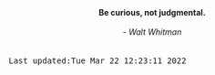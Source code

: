 
<div align="center"><b><span>Be curious, not judgmental.</span></b><br><br><i> - Walt Whitman</i></div>
<br><br><kbd>Last updated:Tue Mar 22 12:23:11 2022</kbd>